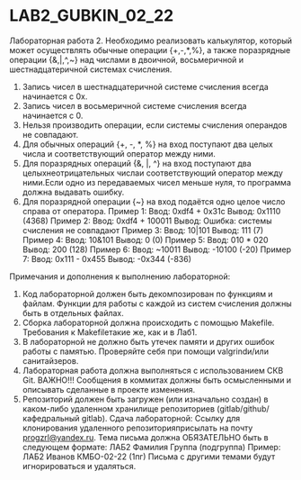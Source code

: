 # LAB2_GUBKIN_02_22
Лабораторная работа 2.
Необходимо реализовать калькулятор, который может осуществлять обычные операции {+,-,*,%}, а также поразрядные операции {&,|,^,~} над числами в двоичной, восьмеричной и шестнадцатеричной системах счисления.
1.	Запись чисел в шестнадцатеричной системе счисления всегда начинается с 0x.
2.	Запись чисел в восьмеричной системе счисления всегда начинается с 0.
3.	Нельзя производить операции, если системы счисления операндов не совпадают.
4.	Для обычных операций {+, -, *, %} на вход поступают два целых числа и соответствующий оператор между ними.
5.	Для поразрядных операций {&, |, ^} на вход поступают два целыхнеотрицательных числаи соответствующий оператор между ними.Если одно из передаваемых чисел меньше нуля, то программа должна выдавать ошибку.
6.	Для поразрядной операции {~} на вход подаётся одно целое число справа от оператора.
Пример 1:
Ввод:
0xdf4 + 0x31c
Вывод:
0x1110 (4368)
Пример 2:
Ввод:
0xdf4 + 100011
Вывод:
Ошибка: системы счисления не совпадают
Пример 3:
Ввод:
10|101
Вывод:
111 (7)
Пример 4:
Ввод:
10&101
Вывод:
0 (0)
Пример 5:
Ввод:
010 * 020
Вывод:
200 (128)
Пример 6:
Ввод:
~10011
Вывод:
-10100 (-20)
Пример 7:
Ввод:
0x111 - 0x455
Вывод:
-0x344 (-836)

Примечания и дополнения к выполнению лабораторной:
1.	Код лабораторной должен быть декомпозирован по функциям и файлам. Функции для работы с каждой из систем счисления должны быть в отдельных файлах.
2.	Сборка лабораторной должна происходить с помощью Makefile. Требования к Makefileтакие же, как и в Лаб1.
3.	В лабораторной не должно быть утечек памяти и других ошибок работы с памятью. Проверяйте себя при помощи valgrindи/или санитайзеров.
4.	Лабораторная работа должна выполняться с использованием СКВ Git. ВАЖНО!!! Сообщения в коммитах должны быть осмысленными и описывать сделанные в проекте изменения.
5.	Репозиторий должен быть загружен (или изначально создан) в каком-либо удаленном хранилище репозиториев (gitlab/github/кафедральный gitlab).
Сдача лабораторной:
Ссылку для клонирования удаленного репозиторияприсылать на почту progzrl@yandex.ru.
Тема письма должна ОБЯЗАТЕЛЬНО быть в следующем формате:
ЛАБ2 Фамилия Группа (подгруппа)
Пример:
ЛАБ2 Иванов КМБО-02-22 (1пг)
Письма с другими темами будут игнорироваться и удаляться.

